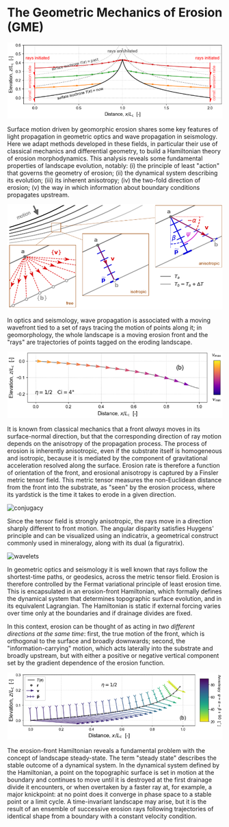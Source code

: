 # The Geometric Mechanics of Erosion (GME)


![tis](../../../Plots/Schematics/sch_tis_cross_section.png)

Surface motion driven by geomorphic erosion shares some key features of light propagation in geometric optics and wave propagation in seismology.  Here we adapt methods developed in these fields, in particular their use of classical mechanics and differential geometry, to build a Hamiltonian theory of erosion morphodynamics. This analysis reveals some fundamental properties of landscape evolution, notably: (i) the principle of least "action" that governs the geometry of erosion; (ii) the dynamical system describing its evolution; (iii) its inherent anisotropy; (iv) the two-fold direction of erosion; (v) the way in which information about boundary conditions propagates upstream.

![tis](../../../Plots/Schematics/sch_point_pairing.png)


In optics and seismology, wave propagation is associated with a moving wavefront tied to a set of rays tracing the motion of points along it; in geomorphology, the whole landscape is a moving erosion front and the "rays" are trajectories of points tagged on the eroding landscape.

<!-- <img src="https://github.com/geomorphysics/GME/blob/main/Plots/OneRaySolutions/oneray_eta0p5_Ci4p0_ray_h_x.png?raw=true" width=130% height=130%> -->

![ray](../../../Plots/OneRaySolutions/oneray_eta0p5_Ci4p0_ray_h_x.png)

It is known from classical mechanics that a front *always* moves in its surface-normal direction, but that the corresponding direction of ray motion depends on the anisotropy of the propagation process.
The process of erosion is inherently anisotropic, even if the substrate itself is homogeneous and isotropic, because it is mediated by the component of gravitational acceleration resolved along the surface.
Erosion rate is therefore a function of orientation of the front, and erosional anisotropy is captured by a Finsler metric tensor field. This metric tensor measures the non-Euclidean distance from the front into the substrate, as "seen" by the erosion process, where its yardstick is the time it takes to erode in a given direction.



![conjugacy](../../../Plots/Schematics/tis_tanbeta_rampflat_eta1p0_xiv30_xh0p9_ray_conjugacy.png)

Since the tensor field is strongly anisotropic, the rays move in a direction sharply different to front motion. The angular disparity satisfies Huygens' principle and can be visualized using an indicatrix, a geometrical construct commonly used in mineralogy, along with its dual (a figuratrix).


![wavelets](../../../Plots/Schematics/tis_tanbeta_rampflat_eta1p0_xiv30_xh0p9_huygens_wavelets.png)

In geometric optics and seismology it is well known that rays follow the shortest-time paths, or geodesics, across the metric tensor field. Erosion is therefore controlled by the Fermat variational principle of least erosion time. This is encapsulated in an erosion-front Hamiltonian, which formally defines the dynamical system that determines topographic surface evolution, and in its equivalent Lagrangian. The Hamiltonian is static if external forcing varies over time only at the boundaries and if drainage divides are fixed.


In this context, erosion can be thought of as acting in *two different directions at the same time*: first, the true motion of the front, which is orthogonal to the surface and broadly downwards; second, the "information-carrying" motion, which acts laterally into the substrate and broadly upstream, but with either a positive or negative vertical component set by the gradient dependence of the erosion function.

![anisotropy](../../../Plots/TimeInvariantSolutions/tis_sinbeta_ramp_eta0p5_ratio0p5_xiv80_aniso.png)

The erosion-front Hamiltonian reveals a fundamental problem with the concept of landscape steady-state. The term "steady state" describes the stable outcome of a dynamical system. In the dynamical system defined by the Hamiltonian, a point on the topographic surface is set in motion at the boundary and continues to move until it is destroyed at the first drainage divide it encounters, or when overtaken by a faster ray at, for example, a major knickpoint: at no point does it converge in phase space to a stable point or a limit cycle. A time-invariant landscape may arise, but it is the result of an ensemble of successive erosion rays following trajectories of identical shape from a boundary with a constant velocity condition.
